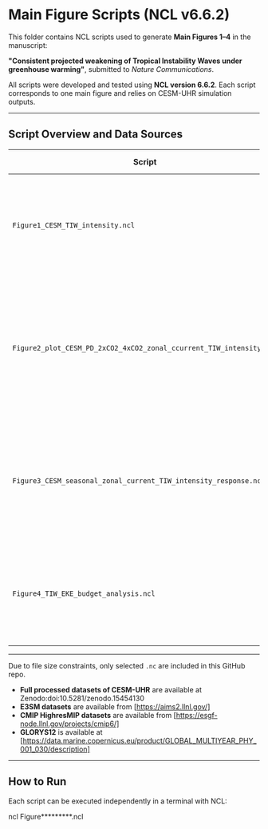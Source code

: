 # Main Figure Scripts (NCL v6.6.2)

This folder contains NCL scripts used to generate **Main Figures 1–4** in the manuscript:

**"Consistent projected weakening of Tropical Instability Waves under greenhouse warming"**, submitted to *Nature Communications*.

All scripts were developed and tested using **NCL version 6.6.2**. Each script corresponds to one main figure and relies on CESM-UHR simulation outputs.

---

## Script Overview and Data Sources

| Script | Figure | Description | Required Data |
|--------|--------|-------------|---------------|
| `Figure1_CESM_TIW_intensity.ncl` | Fig. 1 | CESM-UHR-simulated TIW intensity and structure compared to reanalysis | four TIW metrics in CESM-UHR: EKE, SST, SSH, and VVEL fields|
| `Figure2_plot_CESM_PD_2xCO2_4xCO2_zonal_ccurrent_TIW_intensity.ncl` | Fig. 2 |Projected changes of tropical mean background state modulating in CESM-UHR | CESM-UHR monthly mean outputs under PD, 2xCO2, and 4xCO2: wind stress, temp, zonal currents |
| `Figure3_CESM_seasonal_zonal_current_TIW_intensity_response.ncl` | Fig. 3 | Seasonal evolution of background conditions and TIW intensity under different CO2 simulations in CESM-UHR | four TIW metrics in CESM-UHR: EKE, SST, SSH, and VVEL fields|
| `Figure4_TIW_EKE_budget_analysis.ncl` | Fig. 4 | TIW-EKE budget analysis under different CO2 simulations in CESM-UHR | Barotrpic energy conversion rate and Baroclinic energy conversion rate in CESM-UHR |

---
Due to file size constraints, only selected `.nc` are included in this GitHub repo.

- **Full processed datasets of CESM-UHR**  are available at Zenodo:doi:10.5281/zenodo.15454130
- **E3SM datasets** are available from [https://aims2.llnl.gov/] 
- **CMIP HighresMIP datasets** are available from [https://esgf-node.llnl.gov/projects/cmip6/]
- **GLORYS12** is available at [https://data.marine.copernicus.eu/product/GLOBAL_MULTIYEAR_PHY_001_030/description]

---

## How to Run

Each script can be executed independently in a terminal with NCL:

ncl Figure*********.ncl
